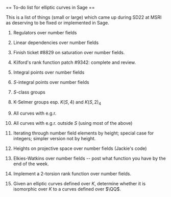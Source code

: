== To-do list for elliptic curves in Sage ==

This is a list of things (small or large) which came up during SD22 at MSRI as deserving to be fixed or implemented in Sage.


   1.  Regulators over number fields

   2.  Linear dependencies over number fields

   3.  Finish ticket #8829 on saturation over number fields.

   4.  Kilford's rank function patch #9342:  complete and review.

   5.  Integral points over number fields

   6.  $S$-integral points over number fields

   7.  $S$-class groups 

   8.  K-Selmer groups esp.  $K(S,4)$ and $K(S,2)_4$

   9.  All curves with e.g.r.

   10.  All curves with e.g.r. outside $S$ (using most of the above)

   11.  Iterating through number field elements by height;   special case for integers;   simpler version not by height.

   12.  Heights on projective space over number fields (Jackie's code)

   13.  Elkies-Watkins over number fields -- post what function you have by the end of the week.

   14.  Implement a $2$-torsion rank function over number fields. 

   15.  Given an elliptic curves defined over $K$, determine whether it is isomorphic over $K$ to a curves defined over $\QQ$.
